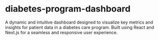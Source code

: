 # diabetes-program-dashboard
A dynamic and intuitive dashboard designed to visualize key metrics and insights for patient data in a diabetes care program. Built using React and Next.js for a seamless and responsive user experience.
